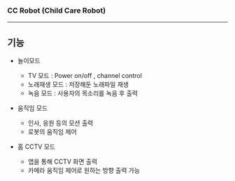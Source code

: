 ### CC Robot (Child Care Robot)

***

## 기능  
- 놀이모드
    - TV 모드 : Power on/off , channel control
    - 노래재생 모드 : 저장해둔 노래파일 재생
    - 녹음 모드 : 사용자의 목소리를 녹음 후 출력 

- 움직임 모드
    - 인사, 응원 등의 모션 출력
    - 로봇의 움직임 제어

- 홈 CCTV 모드
    - 앱을 통해 CCTV 화면 출력
    - 카메라 움직임 제어로 원하는 방향 출력 가능